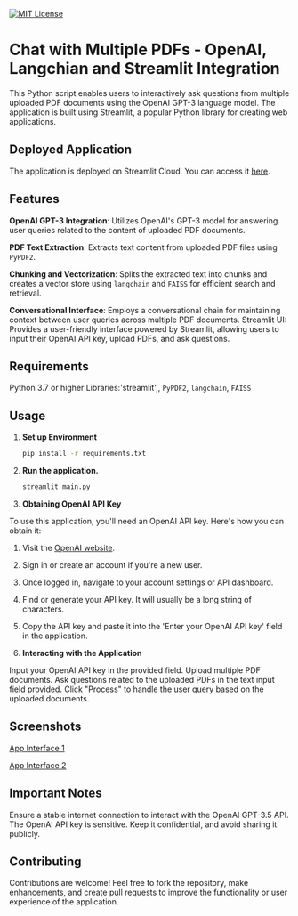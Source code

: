 [![MIT License](https://img.shields.io/badge/License-MIT-green.svg)](https://choosealicense.com/licenses/mit/)
# Chat with Multiple PDFs - OpenAI, Langchian and Streamlit Integration

This Python script enables users to interactively ask questions from multiple uploaded PDF documents using the OpenAI GPT-3 language model. The application is built using Streamlit, a popular Python library for creating web applications.

## Deployed Application

The application is deployed on Streamlit Cloud. You can access it [here](https://chat-with-multiple-pdfs-openai-and-app-integration-xaddewx633s.streamlit.app/).

## Features

**OpenAI GPT-3 Integration**: Utilizes OpenAI's GPT-3 model for answering user queries related to the content of uploaded PDF documents.

**PDF Text Extraction**: Extracts text content from uploaded PDF files using `PyPDF2`.

**Chunking and Vectorization**: Splits the extracted text into chunks and creates a vector store using `langchain` and `FAISS` for efficient search and retrieval.

**Conversational Interface**: Employs a conversational chain for maintaining context between user queries across multiple PDF documents.
Streamlit UI: Provides a user-friendly interface powered by Streamlit, allowing users to input their OpenAI API key, upload PDFs, and ask questions.

## Requirements

Python 3.7 or higher
Libraries:'streamlit',, `PyPDF2`, `langchain`, `FAISS`

## Usage

1. **Set up Environment**

    ```bash
    pip install -r requirements.txt
    ```

2. **Run the application.**

    ```bash
    streamlit main.py
    ```

3. **Obtaining OpenAI API Key**

To use this application, you'll need an OpenAI API key. Here's how you can obtain it:

1. Visit the [OpenAI website](https://openai.com/).
2. Sign in or create an account if you're a new user.
3. Once logged in, navigate to your account settings or API dashboard.
4. Find or generate your API key. It will usually be a long string of characters.
5. Copy the API key and paste it into the 'Enter your OpenAI API key' field in the application.


4. **Interacting with the Application**

Input your OpenAI API key in the provided field.
Upload multiple PDF documents.
Ask questions related to the uploaded PDFs in the text input field provided.
Click "Process" to handle the user query based on the uploaded documents.

## Screenshots

[App Interface 1](https://github.com/akshxyjagtap/Chat-with-Multiple-PDFs-OpenAI-and-Streamlit-Integration/blob/a222260626e340a8c50fc98b8515b1547094ca0a/data/Screenshot%202023-11-16%20122410.png?raw=true)


[App Interface 2](https://github.com/akshxyjagtap/Ask-form-PDF-using-langchain/blob/a222260626e340a8c50fc98b8515b1547094ca0a/data/Screenshot%202023-11-16%20122509.png)

## Important Notes

Ensure a stable internet connection to interact with the OpenAI GPT-3.5 API.
The OpenAI API key is sensitive. Keep it confidential, and avoid sharing it publicly.

## Contributing

Contributions are welcome! Feel free to fork the repository, make enhancements, and create pull requests to improve the functionality or user experience of the application.
